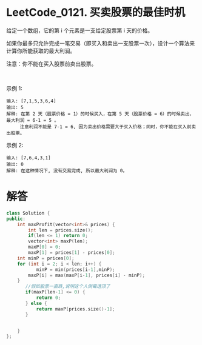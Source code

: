 # LeetCode_0121. 买卖股票的最佳时机

给定一个数组，它的第 i 个元素是一支给定股票第 i 天的价格。

如果你最多只允许完成一笔交易（即买入和卖出一支股票一次），设计一个算法来计算你所能获取的最大利润。

注意：你不能在买入股票前卖出股票。

 

示例 1:
```
输入: [7,1,5,3,6,4]
输出: 5
解释: 在第 2 天（股票价格 = 1）的时候买入，在第 5 天（股票价格 = 6）的时候卖出，最大利润 = 6-1 = 5 。
     注意利润不能是 7-1 = 6, 因为卖出价格需要大于买入价格；同时，你不能在买入前卖出股票。
```
示例 2:
```
输入: [7,6,4,3,1]
输出: 0
解释: 在这种情况下, 没有交易完成, 所以最大利润为 0。
```

# 解答

```C++
class Solution {
public:
    int maxProfit(vector<int>& prices) {
        int len = prices.size();
        if(len <= 1) return 0;
        vector<int> maxP(len);
        maxP[0] = 0;
        maxP[1] = prices[1] - prices[0];
   	int minP = prices[0];
   	for (int i = 2; i < len; i++) {
           minP = min(prices[i-1],minP);
   		maxP[i] = max(maxP[i-1], prices[i] - minP);
   	}
       //假如股票一直跌,说明这个人倒霉透顶了
       if(maxP[len-1] <= 0) {
           return 0;
       } else {
           return maxP[prices.size()-1];
       }


    }
};
```